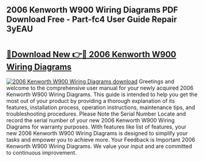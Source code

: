 ## 2006 Kenworth W900 Wiring Diagrams PDF Download Free - Part-fc4 User Guide Repair 3yEAU

# <h2><a href="http://dflqqq.blite.top/?on=2006+Kenworth+W900+Wiring+Diagrams">🔗Download New 👉🔴 2006 Kenworth W900 Wiring Diagrams</a></h2>

[![2006 Kenworth W900 Wiring Diagrams download](https://i.imgur.com/lujVjoI.png)](http://dflqqq.blite.top/?on=2006+Kenworth+W900+Wiring+Diagrams)
Greetings and welcome to the comprehensive user manual for your newly acquired 2006 Kenworth W900 Wiring Diagrams. This guide is intended to help you get the most out of your product by providing a thorough explanation of its features, installation process, operation instructions, maintenance tips, and troubleshooting procedures. Please Note the Serial Number Locate and record the serial number of your new 2006 Kenworth W900 Wiring Diagrams for warranty purposes. With features like list of features, your new 2006 Kenworth W900 Wiring Diagrams is designed to simplify your tasks and empower you to achieve more. Your Feedback is Important 2006 Kenworth W900 Wiring Diagrams. We value your input and are committed to continuous improvement.
